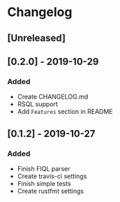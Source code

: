 # Changelog

## [Unreleased]


## [0.2.0] - 2019-10-29
### Added
- Create CHANGELOG.md
- RSQL support
- Add `Features` section in README

## [0.1.2] - 2019-10-27
### Added
- Finish FIQL parser
- Create travis-ci settings
- Finish simple tests
- Create rustfmt settings


